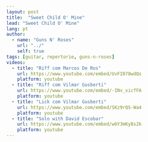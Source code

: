 ```yaml
---
layout: post
title:  "Sweet Child O' Mine"
lead: "Sweet Child O' Mine"
lang: pt
author:
  - name: "Guns N' Roses"
    url: "../"
    self: true
tags: [guitar, repertorie, guns-n-roses]
videos:
  - title: "Riff com Marcos De Ros"
    url: https://www.youtube.com/embed/UvFI078wdQs
    platform: youtube
  - title: "Riff com Vilmar Gusberti"
    url: https://www.youtube.com/embed/-INv_xicfFA
    platform: youtube
  - title: "Lick com Vilmar Gusberti"
    url: https://www.youtube.com/embed/SKz9rQS-Wa4
    platform: youtube
  - title: "Solo with David Escobar"
    url: https://www.youtube.com/embed/w6Y3mKy8s2k
    platform: youtube
---
```

